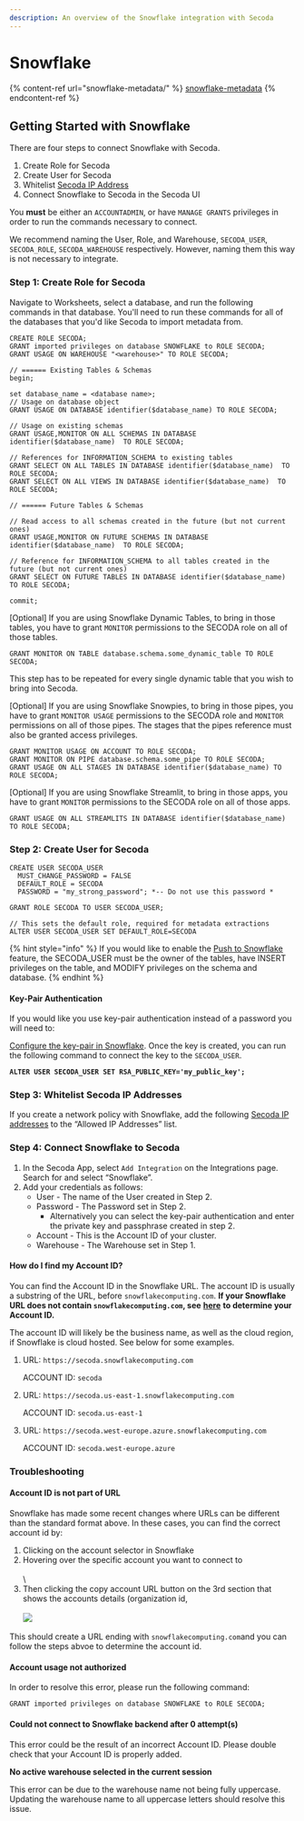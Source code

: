 ```yaml
---
description: An overview of the Snowflake integration with Secoda
---
```


# Snowflake

{% content-ref url="snowflake-metadata/" %}
[snowflake-metadata](snowflake-metadata/)
{% endcontent-ref %}

## **Getting Started with Snowflake** <a href="#h_3a4bfd6458" id="h_3a4bfd6458"></a>

There are four steps to connect Snowflake with Secoda.

1. Create Role for Secoda
2. Create User for Secoda
3. Whitelist [Secoda IP Address](./#h_e7eac6e3f5)
4. Connect Snowflake to Secoda in the Secoda UI

You **must** be either an `ACCOUNTADMIN`, or have `MANAGE GRANTS` privileges in order to run the commands necessary to connect.

We recommend naming the User, Role, and Warehouse, `SECODA_USER`, `SECODA_ROLE`, `SECODA_WAREHOUSE` respectively. However, naming them this way is not necessary to integrate.

### **Step 1: Create Role for Secoda** <a href="#h_f22c4a805b" id="h_f22c4a805b"></a>

Navigate to Worksheets, select a database, and run the following commands in that database. You'll need to run these commands for all of the databases that you'd like Secoda to import metadata from.

```
CREATE ROLE SECODA;
GRANT imported privileges on database SNOWFLAKE to ROLE SECODA;
GRANT USAGE ON WAREHOUSE "<warehouse>" TO ROLE SECODA;

// ====== Existing Tables & Schemas
begin;

set database_name = <database name>;
// Usage on database object
GRANT USAGE ON DATABASE identifier($database_name) TO ROLE SECODA;

// Usage on existing schemas
GRANT USAGE,MONITOR ON ALL SCHEMAS IN DATABASE identifier($database_name)  TO ROLE SECODA;

// References for INFORMATION_SCHEMA to existing tables
GRANT SELECT ON ALL TABLES IN DATABASE identifier($database_name)  TO ROLE SECODA;
GRANT SELECT ON ALL VIEWS IN DATABASE identifier($database_name)  TO ROLE SECODA;

// ====== Future Tables & Schemas

// Read access to all schemas created in the future (but not current ones)
GRANT USAGE,MONITOR ON FUTURE SCHEMAS IN DATABASE identifier($database_name)  TO ROLE SECODA;

// Reference for INFORMATION_SCHEMA to all tables created in the future (but not current ones)
GRANT SELECT ON FUTURE TABLES IN DATABASE identifier($database_name)  TO ROLE SECODA;

commit;
```

\[Optional] If you are using Snowflake Dynamic Tables, to bring in those tables, you have to grant `MONITOR` permissions to the SECODA role on all of those tables.

```
GRANT MONITOR ON TABLE database.schema.some_dynamic_table TO ROLE SECODA;
```

This step has to be repeated for every single dynamic table that you wish to bring into Secoda.

\[Optional] If you are using Snowflake Snowpies, to bring in those pipes, you have to grant `MONITOR USAGE` permissions to the SECODA role and `MONITOR` permissions on all of those pipes. The stages that the pipes reference must also be granted access privileges.&#x20;

```
GRANT MONITOR USAGE ON ACCOUNT TO ROLE SECODA;
GRANT MONITOR ON PIPE database.schema.some_pipe TO ROLE SECODA;
GRANT USAGE ON ALL STAGES IN DATABASE identifier($database_name) TO ROLE SECODA;
```

\[Optional] If you are using Snowflake Streamlit, to bring in those apps, you have to grant `MONITOR` permissions to the SECODA role on all of those apps.

```
GRANT USAGE ON ALL STREAMLITS IN DATABASE identifier($database_name) TO ROLE SECODA;
```

### Step 2: Create User for Secoda

```
CREATE USER SECODA_USER
  MUST_CHANGE_PASSWORD = FALSE
  DEFAULT_ROLE = SECODA
  PASSWORD = "my_strong_password"; *-- Do not use this password *

GRANT ROLE SECODA TO USER SECODA_USER;

// This sets the default role, required for metadata extractions
ALTER USER SECODA_USER SET DEFAULT_ROLE=SECODA
```

{% hint style="info" %}
If you would like to enable the [Push to Snowflake](../../push-metadata-to-source.md) feature, the SECODA\_USER must be the owner of the tables, have INSERT privileges on the table, and MODIFY privileges on the schema and database.
{% endhint %}

#### Key-Pair Authentication

If you would like you use key-pair authentication instead of a password you will need to:

[Configure the key-pair in Snowflake](https://docs.snowflake.com/en/user-guide/key-pair-auth). Once the key is created, you can run the following command to connect the key to the `SECODA_USER`.

<pre><code><strong>ALTER USER SECODA_USER SET RSA_PUBLIC_KEY='my_public_key';
</strong></code></pre>

### **Step 3: Whitelist Secoda IP Addresses** <a href="#h_7ee8142011" id="h_7ee8142011"></a>

If you create a network policy with Snowflake, add the following [Secoda IP addresses](../../../faq.md#what-are-the-ip-addresses-for-secoda) to the “Allowed IP Addresses” list.

### **Step 4: Connect Snowflake to Secoda** <a href="#h_7ee8142011" id="h_7ee8142011"></a>

1. In the Secoda App, select `Add Integration` on the Integrations page. Search for and select “Snowflake”.
2. Add your credentials as follows:
   * User - The name of the User created in Step 2.
   * Password - The Password set in Step 2.
     * Alternatively you can select the key-pair authentication and enter the private key and passphrase created in step 2.
   * Account - This is the Account ID of your cluster.
   * Warehouse - The Warehouse set in Step 1.

#### **How do I find my Account ID?**

You can find the Account ID in the Snowflake URL. The account ID is usually a substring of the URL, before `snowflakecomputing.com`. **If your Snowflake URL does not contain `snowflakecomputing.com`, see** [**here**](./#account-id-is-not-part-of-url) **to determine your Account ID.**

The account ID will likely be the business name, as well as the cloud region, if Snowflake is cloud hosted. See below for some examples.

1.  URL: `https://secoda.snowflakecomputing.com`

    ACCOUNT ID: `secoda`
2.  URL: `https://secoda.us-east-1.snowflakecomputing.com`

    ACCOUNT ID: `secoda.us-east-1`
3.  URL: `https://secoda.west-europe.azure.snowflakecomputing.com`

    ACCOUNT ID: `secoda.west-europe.azure`

### Troubleshooting

#### Account ID is not part of URL

Snowflake has made some recent changes where URLs can be different than the standard format above. In these cases, you can find the correct account id by:

1. Clicking on the account selector in Snowflake
2. Hovering over the specific account you want to connect to\
   \
   <img src="https://secoda-public-media-assets.s3.amazonaws.com/660640ab-8e40-41a1-be24-6da71bc4b39f.png" alt="" data-size="original">\\
3. Then clicking the copy account URL button on the 3rd section that shows the accounts details (organization id,\
   \
   ![](https://secoda-public-media-assets.s3.amazonaws.com/f461ba8b-ea39-402c-849a-e84b96d73a16.png)

This should create a URL ending with `snowflakecomputing.com`and you can follow the steps abvoe to determine the account id.

#### Account usage not authorized

In order to resolve this error, please run the following command:

`GRANT imported privileges on database SNOWFLAKE to ROLE SECODA;`

#### Could not connect to Snowflake backend after 0 attempt(s)

This error could be the result of an incorrect Account ID. Please double check that your Account ID is properly added.

**No active warehouse selected in the current session**

This error can be due to the warehouse name not being fully uppercase. Updating the warehouse name to all uppercase letters should resolve this issue.
